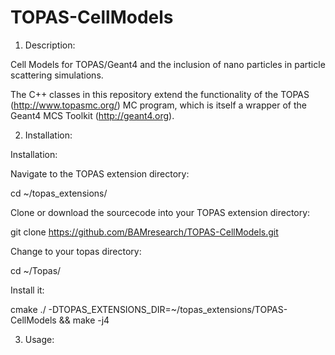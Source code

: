 # TOPAS-CellModels
1) Description:

Cell Models for TOPAS/Geant4 and the inclusion of nano particles in particle scattering simulations.

The C++ classes in this repository extend the functionality of the TOPAS (http://www.topasmc.org/) MC program, which is itself a wrapper of the Geant4 MCS Toolkit (http://geant4.org).


2) Installation:

Installation:

Navigate to the TOPAS extension directory:

  cd ~/topas_extensions/

Clone or download the sourcecode into your TOPAS extension directory:
 
  git clone https://github.com/BAMresearch/TOPAS-CellModels.git
 
Change to your topas directory:

  cd ~/Topas/

Install it:
  
  cmake ./ -DTOPAS_EXTENSIONS_DIR=~/topas_extensions/TOPAS-CellModels &&  make -j4  


3) Usage:
